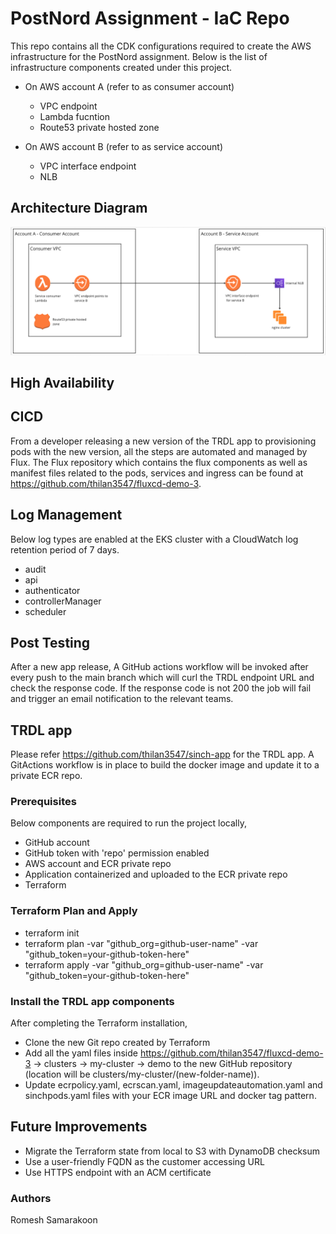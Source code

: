 # PostNord Assignment - IaC Repo
This repo contains all the CDK configurations required to create the AWS infrastructure for the PostNord assignment. Below is the list of infrastructure components created under this project.

- On AWS account A (refer to as consumer account)
    - VPC endpoint
    - Lambda fucntion
    - Route53 private hosted zone

- On AWS account B (refer to as service account)
    - VPC interface endpoint
    - NLB

## Architecture Diagram

![Screenshot](Screenshot.png)

## High Availability



## CICD

From a developer releasing a new version of the TRDL app to provisioning pods with the new version, all the steps are automated and managed by Flux. The Flux repository which contains the flux components as well as manifest files related to the pods, services and ingress can be found at https://github.com/thilan3547/fluxcd-demo-3.

## Log Management

Below log types are enabled at the EKS cluster with a CloudWatch log retention period of 7 days.
- audit
- api
- authenticator
- controllerManager
- scheduler

## Post Testing

After a new app release, A GitHub actions workflow will be invoked after every push to the main branch which will curl the TRDL endpoint URL and check the response code. If the response code is not 200 the job will fail and trigger an email notification to the relevant teams.

## TRDL app

Please refer https://github.com/thilan3547/sinch-app for the TRDL app. A GitActions workflow is in place to build the docker image and update it to a private ECR repo.

### Prerequisites

Below components are required to run the project locally,
- GitHub account
- GitHub token with 'repo' permission enabled 
- AWS account and ECR private repo
- Application containerized and uploaded to the ECR private repo
- Terraform

### Terraform Plan and Apply

- terraform init
- terraform plan -var "github_org=github-user-name" -var "github_token=your-github-token-here"
- terraform apply -var "github_org=github-user-name" -var "github_token=your-github-token-here"

### Install the TRDL app components

After completing the Terraform installation, 
- Clone the new Git repo created by Terraform
- Add all the yaml files inside https://github.com/thilan3547/fluxcd-demo-3 -> clusters -> my-cluster -> demo to the new GitHub repository (location will be clusters/my-cluster/(new-folder-name)).
- Update ecrpolicy.yaml, ecrscan.yaml, imageupdateautomation.yaml and sinchpods.yaml files with your ECR image URL and docker tag pattern.

## Future Improvements

- Migrate the Terraform state from local to S3 with DynamoDB checksum
- Use a user-friendly FQDN as the customer accessing URL
- Use HTTPS endpoint with an ACM certificate

### Authors

Romesh Samarakoon
